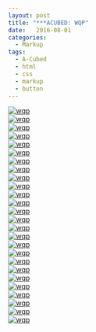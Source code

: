 ```yaml
---
layout: post
title: "***ACUBED: WQP"
date:   2016-08-01
categories:
  - Markup
tags:
  - A-Cubed
  - html
  - css
  - markup
  - button
---
```


<a href="{{ site.url }}/images/works/20160801/image-1.jpg"><img src="{{ site.url }}/images/works/20160801/image-1.jpg" alt="wqp"></a>
<br>
<a href="{{ site.url }}/images/works/20160801/image-2.jpg"><img src="{{ site.url }}/images/works/20160801/image-2.jpg" alt="wqp"></a>
<br>
<a href="{{ site.url }}/images/works/20160801/image-3.jpg"><img src="{{ site.url }}/images/works/20160801/image-3.jpg" alt="wqp"></a>
<br>
<a href="{{ site.url }}/images/works/20160801/image-4.jpg"><img src="{{ site.url }}/images/works/20160801/image-4.jpg" alt="wqp"></a>
<br>
<a href="{{ site.url }}/images/works/20160801/image-5.jpg"><img src="{{ site.url }}/images/works/20160801/image-5.jpg" alt="wqp"></a>
<br>
<a href="{{ site.url }}/images/works/20160801/image-6.jpg"><img src="{{ site.url }}/images/works/20160801/image-6.jpg" alt="wqp"></a>
<br>
<a href="{{ site.url }}/images/works/20160801/image-7.jpg"><img src="{{ site.url }}/images/works/20160801/image-7.jpg" alt="wqp"></a>
<br>
<a href="{{ site.url }}/images/works/20160801/image-8.jpg"><img src="{{ site.url }}/images/works/20160801/image-8.jpg" alt="wqp"></a>
<br>
<a href="{{ site.url }}/images/works/20160801/image-9.jpg"><img src="{{ site.url }}/images/works/20160801/image-9.jpg" alt="wqp"></a>
<br>
<a href="{{ site.url }}/images/works/20160801/image-10.jpg"><img src="{{ site.url }}/images/works/20160801/image-10.jpg" alt="wqp"></a>
<br>
<a href="{{ site.url }}/images/works/20160801/image-11.jpg"><img src="{{ site.url }}/images/works/20160801/image-11.jpg" alt="wqp"></a>
<br>
<a href="{{ site.url }}/images/works/20160801/image-12.jpg"><img src="{{ site.url }}/images/works/20160801/image-12.jpg" alt="wqp"></a>
<br>
<a href="{{ site.url }}/images/works/20160801/image-13.jpg"><img src="{{ site.url }}/images/works/20160801/image-13.jpg" alt="wqp"></a>
<br>
<a href="{{ site.url }}/images/works/20160801/image-14.jpg"><img src="{{ site.url }}/images/works/20160801/image-14.jpg" alt="wqp"></a>
<br>
<a href="{{ site.url }}/images/works/20160801/image-15.jpg"><img src="{{ site.url }}/images/works/20160801/image-15.jpg" alt="wqp"></a>
<br>
<a href="{{ site.url }}/images/works/20160801/image-16.jpg"><img src="{{ site.url }}/images/works/20160801/image-16.jpg" alt="wqp"></a>
<br>
<a href="{{ site.url }}/images/works/20160801/image-17.jpg"><img src="{{ site.url }}/images/works/20160801/image-17.jpg" alt="wqp"></a>
<br>
<a href="{{ site.url }}/images/works/20160801/image-18.jpg"><img src="{{ site.url }}/images/works/20160801/image-18.jpg" alt="wqp"></a>
<br>
<a href="{{ site.url }}/images/works/20160801/image-19.jpg"><img src="{{ site.url }}/images/works/20160801/image-19.jpg" alt="wqp"></a>
<br>
<a href="{{ site.url }}/images/works/20160801/image-20.jpg"><img src="{{ site.url }}/images/works/20160801/image-20.jpg" alt="wqp"></a>
<br>
<a href="{{ site.url }}/images/works/20160801/image-21.jpg"><img src="{{ site.url }}/images/works/20160801/image-21.jpg" alt="wqp"></a>
<br>
<a href="{{ site.url }}/images/works/20160801/image-22.jpg"><img src="{{ site.url }}/images/works/20160801/image-22.jpg" alt="wqp"></a>
<br>
<a href="{{ site.url }}/images/works/20160801/image-23.jpg"><img src="{{ site.url }}/images/works/20160801/image-23.jpg" alt="wqp"></a>
<br>
<a href="{{ site.url }}/images/works/20160801/image-24.jpg"><img src="{{ site.url }}/images/works/20160801/image-24.jpg" alt="wqp"></a>
<br>
<a href="{{ site.url }}/images/works/20160801/image-25.jpg"><img src="{{ site.url }}/images/works/20160801/image-25.jpg" alt="wqp"></a>
<br>
<a href="{{ site.url }}/images/works/20160801/image-26.jpg"><img src="{{ site.url }}/images/works/20160801/image-26.jpg" alt="wqp"></a>

